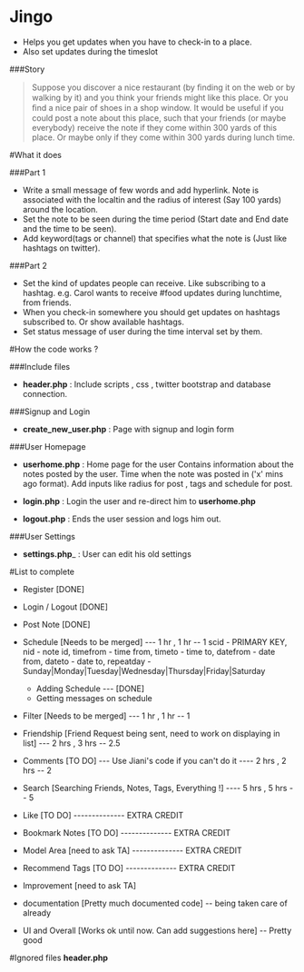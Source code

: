 # Jingo

+ Helps you get updates when you have to check-in to a place. 
+ Also set updates during the timeslot


###Story

> Suppose you discover a nice restaurant (by ﬁnding it on the web or by walking by it) and you think your friends might like this place. Or you ﬁnd a nice pair of shoes in a shop window. It would be useful if you could post a note about this place, such that your friends (or maybe everybody) receive the note if they come within 300 yards of this place. Or maybe only if they come within 300 yards during lunch time.

#What it does


###Part 1

+ Write a small message of few words and add hyperlink.
 Note is associated with the localtin and the radius of interest (Say 100 yards) around the location.
+ Set the note to be seen during the time period (Start date and End date and the time to be seen).
+ Add keyword(tags or channel) that specifies what the note is (Just like hashtags on twitter).


###Part 2
+ Set the kind of updates people can receive. Like subscribing to a hashtag.
  e.g. Carol wants to receive #food updates during lunchtime, from friends.
+ When you check-in somewhere you should get updates on hashtags subscribed to. Or show available hashtags.
+ Set status message of user during the time interval set by them.


#How the code works ?

###Include files

+ __header.php__ : Include scripts , css , twitter bootstrap and database connection.

###Signup and Login

+ __create_new_user.php__ : Page with signup and login form

###User Homepage

+ __userhome.php__ : Home page for the user
Contains information about the notes posted by the user.
Time when the note was posted in ('x' mins ago format).
Add inputs like radius for post , tags and schedule for post.

+ __login.php__ : Login the user and re-direct him to __userhome.php__
+ __logout.php__ : Ends the user session and logs him out.

###User Settings

+ __settings.php___ : User can edit his old settings


#List to complete 
+ Register  [DONE]
+ Login / Logout  [DONE]
+ Post Note [DONE]

+ Schedule [Needs to be merged] --- 1 hr , 1 hr  -- 1
	scid - PRIMARY KEY,
	nid - note id,
	timefrom - time from,
	timeto - time to,
	datefrom - date from,
	dateto - date to,
	repeatday - Sunday|Monday|Tuesday|Wednesday|Thursday|Friday|Saturday
	+ Adding Schedule --- [DONE]
	+ Getting messages on schedule
	
+ Filter [Needs to be merged] --- 1 hr , 1 hr -- 1

+ Friendship [Friend Request being sent, need to work on displaying in list] --- 2 hrs , 3 hrs -- 2.5

+ Comments [TO DO] --- Use Jiani's code if you can't do it ---- 2 hrs , 2 hrs -- 2
+ Search [Searching Friends, Notes, Tags, Everything !] ---- 5 hrs , 5 hrs -- 5
+ Like [TO DO]  -------------- EXTRA CREDIT
+ Bookmark Notes [TO DO]  -------------- EXTRA CREDIT
+ Model Area [need to ask TA]  -------------- EXTRA CREDIT
+ Recommend Tags [TO DO]  -------------- EXTRA CREDIT

+ Improvement [need to ask TA]
+ documentation [Pretty much documented code] -- being taken care of already
+ UI and Overall [Works ok until now. Can add suggestions here] -- Pretty good

#Ignored files
__header.php__
